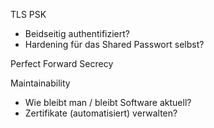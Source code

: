 TLS PSK
- Beidseitig authentifiziert?
- Hardening für das Shared Passwort selbst?

Perfect Forward Secrecy

Maintainability
- Wie bleibt man / bleibt Software aktuell?
- Zertifikate (automatisiert) verwalten?
